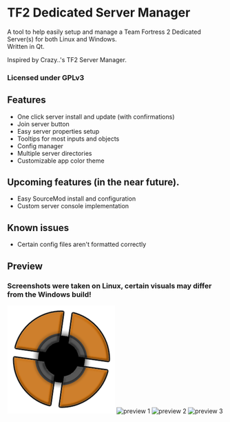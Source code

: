 # TF2 Dedicated Server Manager
A tool to help easily setup and manage a Team Fortress 2 Dedicated Server(s) for both Linux and Windows.<br/>
Written in Qt.

Inspired by Crazy..'s TF2 Server Manager.<br/>
### Licensed under GPLv3
## Features
- One click server install and update (with confirmations)
- Join server button
- Easy server properties setup
- Tooltips for most inputs and objects
- Config manager
- Multiple server directories
- Customizable app color theme

## Upcoming features (in the near future).
- Easy SourceMod install and configuration
- Custom server console implementation

## Known issues
- Certain config files aren't formatted correctly


## Preview
### Screenshots were taken on Linux, certain visuals may differ from the Windows build!
![TF2 Dedicated Server Manager logo](/resources/Images/tf2dsm_logo.png)
![preview 1](https://github.com/user-attachments/assets/bfa49ff3-ac86-49ac-91ae-36c6ca1df227)
![preview 2](https://github.com/user-attachments/assets/71f4d744-890a-4de7-b29b-317d9c8ceda3)
![preview 3](https://github.com/user-attachments/assets/bab97692-aa50-4900-8105-f4448c5fd46c)
